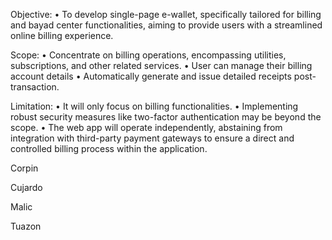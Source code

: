 Objective:
• To develop single-page e-wallet, specifically tailored for billing and bayad center functionalities, aiming to provide users with a streamlined online billing experience.
 
Scope:
• Concentrate on billing operations, encompassing utilities, subscriptions, and other related services.
• User can manage their billing account details
• Automatically generate and issue detailed receipts post-transaction.
 
Limitation:
• It will only focus on billing functionalities.
• Implementing robust security measures like two-factor authentication may be beyond the scope.
• The web app will operate independently, abstaining from integration with third-party payment gateways to ensure a direct and controlled billing process within the application.



Corpin

Cujardo

Malic

Tuazon
